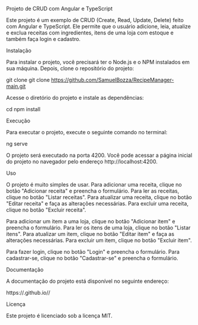 Projeto de CRUD com Angular e TypeScript

Este projeto é um exemplo de CRUD (Create, Read, Update, Delete) feito com Angular e TypeScript. Ele permite que o usuário adicione, leia, atualize e exclua receitas com ingredientes, itens de uma loja com estoque e também faça login e cadastro.

Instalação

Para instalar o projeto, você precisará ter o Node.js e o NPM instalados em sua máquina. Depois, clone o repositório do projeto:

git clone git clone https://github.com/SamuelBozza/RecipeManager-main.git

Acesse o diretório do projeto e instale as dependências:

cd
npm install

Execução

Para executar o projeto, execute o seguinte comando no terminal:

ng serve

O projeto será executado na porta 4200. Você pode acessar a página inicial do projeto no navegador pelo endereço http://localhost:4200.

Uso

O projeto é muito simples de usar. Para adicionar uma receita, clique no botão "Adicionar receita" e preencha o formulário. Para ler as receitas, clique no botão "Listar receitas". Para atualizar uma receita, clique no botão "Editar receita" e faça as alterações necessárias. Para excluir uma receita, clique no botão "Excluir receita".

Para adicionar um item a uma loja, clique no botão "Adicionar item" e preencha o formulário. Para ler os itens de uma loja, clique no botão "Listar itens". Para atualizar um item, clique no botão "Editar item" e faça as alterações necessárias. Para excluir um item, clique no botão "Excluir item".

Para fazer login, clique no botão "Login" e preencha o formulário. Para cadastrar-se, clique no botão "Cadastrar-se" e preencha o formulário.

Documentação

A documentação do projeto está disponível no seguinte endereço:

https://.github.io//

Licença

Este projeto é licenciado sob a licença MIT.
